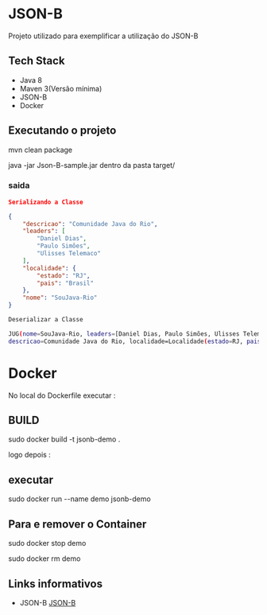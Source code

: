 # JSON-B
Projeto utilizado para exemplificar a utilização do JSON-B

## Tech Stack
* Java 8
* Maven 3(Versão mínima)
* JSON-B 
* Docker

## Executando o projeto

mvn clean package

java -jar Json-B-sample.jar dentro da pasta target/

### saida


```json
Serializando a Classe

{
    "descricao": "Comunidade Java do Rio",
    "leaders": [
        "Daniel Dias",
        "Paulo Simões",
        "Ulisses Telemaco"
    ],
    "localidade": {
        "estado": "RJ",
        "pais": "Brasil"
    },
    "nome": "SouJava-Rio"
}
```
```bash
Deserializar a Classe

JUG(nome=SouJava-Rio, leaders=[Daniel Dias, Paulo Simões, Ulisses Telemaco], 
descricao=Comunidade Java do Rio, localidade=Localidade(estado=RJ, pais=Brasil))
```

# Docker

No local do Dockerfile executar :

## BUILD 

sudo docker build -t jsonb-demo .

logo depois :

## executar

sudo docker run --name demo jsonb-demo

## Para e remover o Container

sudo docker stop demo

sudo docker rm demo

## Links informativos

* JSON-B [JSON-B](http://json-b.net/index.html)

